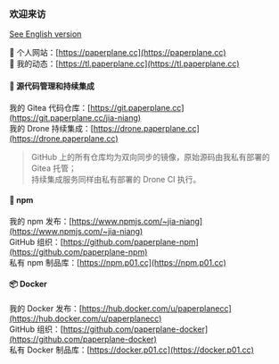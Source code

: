 ### 欢迎来访

[See English version](README.en.md)

🌠 个人网站：[https://paperplane.cc](https://paperplane.cc)  
📅 我的动态：[https://tl.paperplane.cc](https://tl.paperplane.cc)

#### 💽 源代码管理和持续集成

我的 Gitea 代码仓库：[https://git.paperplane.cc](https://git.paperplane.cc/jia-niang)  
我的 Drone 持续集成：[https://drone.paperplane.cc](https://drone.paperplane.cc)

> GitHub 上的所有仓库均为双向同步的镜像，原始源码由我私有部署的 Gitea 托管；  
> 持续集成服务同样由私有部署的 Drone CI 执行。

#### 💎 npm

我的 npm 发布：[https://www.npmjs.com/~jia-niang](https://www.npmjs.com/~jia-niang)  
GitHub 组织：[https://github.com/paperplane-npm](https://github.com/paperplane-npm)  
私有 npm 制品库：[https://npm.p01.cc](https://npm.p01.cc)

#### 📦 Docker

我的 Docker 发布：[https://hub.docker.com/u/paperplanecc](https://hub.docker.com/u/paperplanecc)  
GitHub 组织：[https://github.com/paperplane-docker](https://github.com/paperplane-docker)  
私有 Docker 制品库：[https://docker.p01.cc](https://docker.p01.cc)
